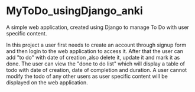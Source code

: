 # MyToDo_usingDjango_anki
A simple web application, created using Django to manage To Do with user specific content.

In this project a user first needs to create an  account through signup form and then login to the web application to access it.
After that the user can add "to do" with date of creation ,also delete it, update it and mark it as done.
The user can view the "done to do list" which will display a table of todo with date of creation, date of completion and duration.
A user cannot modify the todo of any other users as user specific content will be displayed on the web application.
